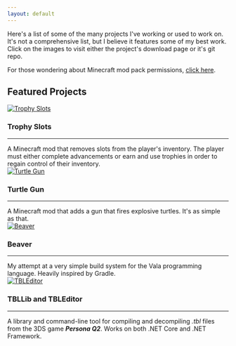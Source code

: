 ```yaml
---
layout: default
---
```


Here's a list of some of the many projects I've working or used to work on. It's not a comprehensive list, but I believe it features some of my best work. Click on the images to visit either the project's download page or it's git repo.

For those wondering about Minecraft mod pack permissions, [click here](/minecraft-mods/mod-packs/).

## Featured Projects

<div class="app">
    <div class="item">
        <a href="https://www.curseforge.com/minecraft/mc-mods/trophy-slots">
            <img src="{{ site.baseurl }}assets/img/mods/trophy_slots.png" alt="Trophy Slots">
        </a>
        <h3>Trophy Slots</h3>
        <hr />
        A Minecraft mod that removes slots from the player's inventory. The player must either complete advancements or earn and use trophies in order to regain control of their inventory.
    </div>
    <div class="item">
        <a href="https://www.curseforge.com/minecraft/mc-mods/turtle-gun">
            <img src="{{ site.baseurl }}assets/img/mods/turtle_gun.png" alt="Turtle Gun">
        </a>
        <h3>Turtle Gun</h3>
        <hr />
        A Minecraft mod that adds a gun that fires explosive turtles. It's as simple as that.
    </div>
    <div class="item">
        <a href="https://github.com/Lomeli12/Beaver">
            <img src="{{ site.baseurl }}assets/img/projects/beaver.png" alt="Beaver">
        </a>
        <h3>Beaver</h3>
        <hr />
        My attempt at a very simple build system for the Vala programming language. Heavily inspired by Gradle.
    </div>
    <div class="item">
        <a href="https://github.com/Lomeli12/TBLEditor">
            <img src="{{ site.baseurl }}assets/img/projects/tbleditor.jpg" alt="TBLEditor">
        </a>
        <h3>TBLLib and TBLEditor</h3>
        <hr />
        A library and command-line tool for compiling and decompiling <i>.tbl</i> files from the 3DS game <strong><i>Persona Q2</i></strong>. Works on both .NET Core and .NET Framework.
    </div>
</div>
